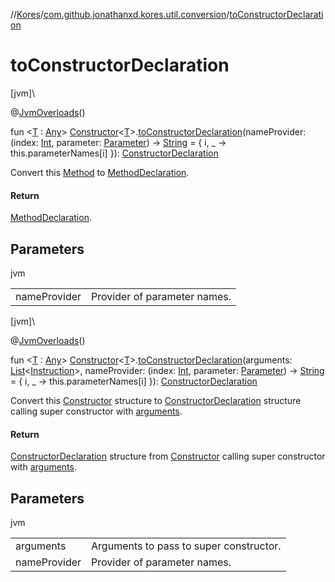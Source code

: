 //[Kores](../../index.md)/[com.github.jonathanxd.kores.util.conversion](index.md)/[toConstructorDeclaration](to-constructor-declaration.md)

# toConstructorDeclaration

[jvm]\

@[JvmOverloads](https://kotlinlang.org/api/latest/jvm/stdlib/kotlin.jvm/-jvm-overloads/index.html)()

fun <[T](to-constructor-declaration.md) : [Any](https://kotlinlang.org/api/latest/jvm/stdlib/kotlin/-any/index.html)> [Constructor](https://docs.oracle.com/javase/8/docs/api/java/lang/reflect/Constructor.html)<[T](to-constructor-declaration.md)>.[toConstructorDeclaration](to-constructor-declaration.md)(nameProvider: (index: [Int](https://kotlinlang.org/api/latest/jvm/stdlib/kotlin/-int/index.html), parameter: [Parameter](https://docs.oracle.com/javase/8/docs/api/java/lang/reflect/Parameter.html)) -> [String](https://kotlinlang.org/api/latest/jvm/stdlib/kotlin/-string/index.html) = { i, _ -> this.parameterNames[i] }): [ConstructorDeclaration](../com.github.jonathanxd.kores.base/-constructor-declaration/index.md)

Convert this [Method](https://docs.oracle.com/javase/8/docs/api/java/lang/reflect/Method.html) to [MethodDeclaration](../com.github.jonathanxd.kores.base/-method-declaration/index.md).

#### Return

[MethodDeclaration](../com.github.jonathanxd.kores.base/-method-declaration/index.md).

## Parameters

jvm

| | |
|---|---|
| nameProvider | Provider of parameter names. |

[jvm]\

@[JvmOverloads](https://kotlinlang.org/api/latest/jvm/stdlib/kotlin.jvm/-jvm-overloads/index.html)()

fun <[T](to-constructor-declaration.md) : [Any](https://kotlinlang.org/api/latest/jvm/stdlib/kotlin/-any/index.html)> [Constructor](https://docs.oracle.com/javase/8/docs/api/java/lang/reflect/Constructor.html)<[T](to-constructor-declaration.md)>.[toConstructorDeclaration](to-constructor-declaration.md)(arguments: [List](https://kotlinlang.org/api/latest/jvm/stdlib/kotlin.collections/-list/index.html)<[Instruction](../com.github.jonathanxd.kores/-instruction/index.md)>, nameProvider: (index: [Int](https://kotlinlang.org/api/latest/jvm/stdlib/kotlin/-int/index.html), parameter: [Parameter](https://docs.oracle.com/javase/8/docs/api/java/lang/reflect/Parameter.html)) -> [String](https://kotlinlang.org/api/latest/jvm/stdlib/kotlin/-string/index.html) = { i, _ -> this.parameterNames[i] }): [ConstructorDeclaration](../com.github.jonathanxd.kores.base/-constructor-declaration/index.md)

Convert this [Constructor](https://docs.oracle.com/javase/8/docs/api/java/lang/reflect/Constructor.html) structure to [ConstructorDeclaration](../com.github.jonathanxd.kores.base/-constructor-declaration/index.md) structure calling super constructor with [arguments](to-constructor-declaration.md).

#### Return

[ConstructorDeclaration](../com.github.jonathanxd.kores.base/-constructor-declaration/index.md) structure from [Constructor](https://docs.oracle.com/javase/8/docs/api/java/lang/reflect/Constructor.html) calling super constructor with [arguments](to-constructor-declaration.md).

## Parameters

jvm

| | |
|---|---|
| arguments | Arguments to pass to super constructor. |
| nameProvider | Provider of parameter names. |
